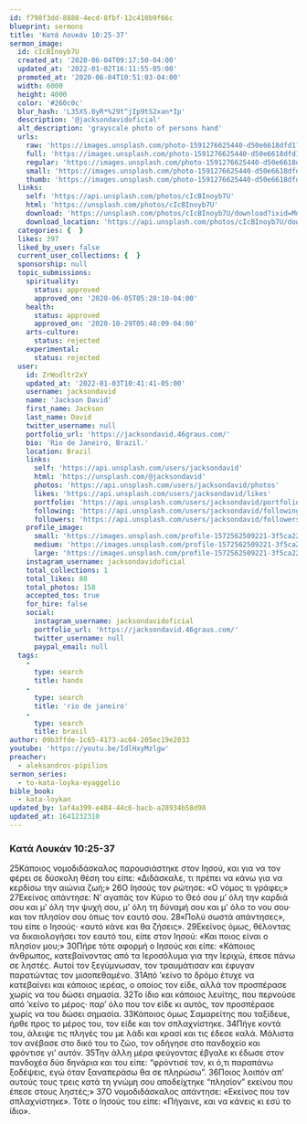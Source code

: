 ```yaml
---
id: f798f3dd-8888-4ecd-8fbf-12c410b9f66c
blueprint: sermons
title: 'Κατά Λουκάν 10:25-37'
sermon_image:
  id: cIcBInoyb7U
  created_at: '2020-06-04T09:17:50-04:00'
  updated_at: '2022-01-02T16:11:55-05:00'
  promoted_at: '2020-06-04T10:51:03-04:00'
  width: 6000
  height: 4000
  color: '#260c0c'
  blur_hash: 'L35XS.0yR*%29t^jIp9tS2xan*Ip'
  description: '@jacksondavidoficial'
  alt_description: 'grayscale photo of persons hand'
  urls:
    raw: 'https://images.unsplash.com/photo-1591276625440-d50e6618dfd1?ixid=MnwxNjM3NDl8MHwxfHNlYXJjaHw0M3x8aGVscGluZ3xlbnwwfHx8fDE2NDEyMzE4MDQ&ixlib=rb-1.2.1'
    full: 'https://images.unsplash.com/photo-1591276625440-d50e6618dfd1?crop=entropy&cs=srgb&fm=jpg&ixid=MnwxNjM3NDl8MHwxfHNlYXJjaHw0M3x8aGVscGluZ3xlbnwwfHx8fDE2NDEyMzE4MDQ&ixlib=rb-1.2.1&q=85'
    regular: 'https://images.unsplash.com/photo-1591276625440-d50e6618dfd1?crop=entropy&cs=tinysrgb&fit=max&fm=jpg&ixid=MnwxNjM3NDl8MHwxfHNlYXJjaHw0M3x8aGVscGluZ3xlbnwwfHx8fDE2NDEyMzE4MDQ&ixlib=rb-1.2.1&q=80&w=1080'
    small: 'https://images.unsplash.com/photo-1591276625440-d50e6618dfd1?crop=entropy&cs=tinysrgb&fit=max&fm=jpg&ixid=MnwxNjM3NDl8MHwxfHNlYXJjaHw0M3x8aGVscGluZ3xlbnwwfHx8fDE2NDEyMzE4MDQ&ixlib=rb-1.2.1&q=80&w=400'
    thumb: 'https://images.unsplash.com/photo-1591276625440-d50e6618dfd1?crop=entropy&cs=tinysrgb&fit=max&fm=jpg&ixid=MnwxNjM3NDl8MHwxfHNlYXJjaHw0M3x8aGVscGluZ3xlbnwwfHx8fDE2NDEyMzE4MDQ&ixlib=rb-1.2.1&q=80&w=200'
  links:
    self: 'https://api.unsplash.com/photos/cIcBInoyb7U'
    html: 'https://unsplash.com/photos/cIcBInoyb7U'
    download: 'https://unsplash.com/photos/cIcBInoyb7U/download?ixid=MnwxNjM3NDl8MHwxfHNlYXJjaHw0M3x8aGVscGluZ3xlbnwwfHx8fDE2NDEyMzE4MDQ'
    download_location: 'https://api.unsplash.com/photos/cIcBInoyb7U/download?ixid=MnwxNjM3NDl8MHwxfHNlYXJjaHw0M3x8aGVscGluZ3xlbnwwfHx8fDE2NDEyMzE4MDQ'
  categories: {  }
  likes: 397
  liked_by_user: false
  current_user_collections: {  }
  sponsorship: null
  topic_submissions:
    spirituality:
      status: approved
      approved_on: '2020-06-05T05:28:10-04:00'
    health:
      status: approved
      approved_on: '2020-10-29T05:48:09-04:00'
    arts-culture:
      status: rejected
    experimental:
      status: rejected
  user:
    id: ZrWodltr2xY
    updated_at: '2022-01-03T10:41:41-05:00'
    username: jacksondavid
    name: 'Jackson David'
    first_name: Jackson
    last_name: David
    twitter_username: null
    portfolio_url: 'https://jacksondavid.46graus.com/'
    bio: 'Rio de Janeiro, Brazil.'
    location: Brazil
    links:
      self: 'https://api.unsplash.com/users/jacksondavid'
      html: 'https://unsplash.com/@jacksondavid'
      photos: 'https://api.unsplash.com/users/jacksondavid/photos'
      likes: 'https://api.unsplash.com/users/jacksondavid/likes'
      portfolio: 'https://api.unsplash.com/users/jacksondavid/portfolio'
      following: 'https://api.unsplash.com/users/jacksondavid/following'
      followers: 'https://api.unsplash.com/users/jacksondavid/followers'
    profile_image:
      small: 'https://images.unsplash.com/profile-1572562509221-3f5ca22c2671image?ixlib=rb-1.2.1&q=80&fm=jpg&crop=faces&cs=tinysrgb&fit=crop&h=32&w=32'
      medium: 'https://images.unsplash.com/profile-1572562509221-3f5ca22c2671image?ixlib=rb-1.2.1&q=80&fm=jpg&crop=faces&cs=tinysrgb&fit=crop&h=64&w=64'
      large: 'https://images.unsplash.com/profile-1572562509221-3f5ca22c2671image?ixlib=rb-1.2.1&q=80&fm=jpg&crop=faces&cs=tinysrgb&fit=crop&h=128&w=128'
    instagram_username: jacksondavidoficial
    total_collections: 1
    total_likes: 80
    total_photos: 158
    accepted_tos: true
    for_hire: false
    social:
      instagram_username: jacksondavidoficial
      portfolio_url: 'https://jacksondavid.46graus.com/'
      twitter_username: null
      paypal_email: null
  tags:
    -
      type: search
      title: hands
    -
      type: search
      title: 'rio de janeiro'
    -
      type: search
      title: brasil
author: 09b3ffde-1c65-4173-ac04-205ec19e2033
youtube: 'https://youtu.be/IdlHxyMzlgw'
preacher:
  - aleksandros-pipilios
sermon_series:
  - to-kata-loyka-eyaggelio
bible_book:
  - kata-loykan
updated_by: 1af4a399-e484-44c6-bacb-a28934b58d98
updated_at: 1641232310
---
```

### Κατά Λουκάν 10:25-37

25Κάποιος νομοδιδάσκαλος παρουσιάστηκε στον Ιησού, και για να τον φέρει σε δύσκολη θέση του είπε: «Διδάσκαλε, τι πρέπει να κάνω για να κερδίσω την αιώνια ζωή;» 26Ο Ιησούς τον ρώτησε: «Ο νόμος τι γράφει;» 27Εκείνος απάντησε: Ν’ αγαπάς τον Κύριο το Θεό σου μ’ όλη την καρδιά σου και μ’ όλη την ψυχή σου, μ’ όλη τη δύναμή σου και μ’ όλο το νου σου· και τον πλησίον σου όπως τον εαυτό σου. 28«Πολύ σωστά απάντησες», του είπε ο Ιησούς· «αυτό κάνε και θα ζήσεις». 29Εκείνος όμως, θέλοντας να δικαιολογήσει τον εαυτό του, είπε στον Ιησού: «Και ποιος είναι ο πλησίον μου;»
30Πήρε τότε αφορμή ο Ιησούς και είπε: «Κάποιος άνθρωπος, κατεβαίνοντας από τα Ιεροσόλυμα για την Ιεριχώ, έπεσε πάνω σε ληστές. Αυτοί τον ξεγύμνωσαν, τον τραυμάτισαν και έφυγαν παρατώντας τον μισοπεθαμένο. 31Από ’κείνο το δρόμο έτυχε να κατεβαίνει και κάποιος ιερέας, ο οποίος τον είδε, αλλά τον προσπέρασε χωρίς να του δώσει σημασία. 32Το ίδιο και κάποιος λευίτης, που περνούσε από ’κείνο το μέρος· παρ’ όλο που τον είδε κι αυτός, τον προσπέρασε χωρίς να του δώσει σημασία. 33Κάποιος όμως Σαμαρείτης που ταξίδευε, ήρθε προς το μέρος του, τον είδε και τον σπλαχνίστηκε. 34Πήγε κοντά του, άλειψε τις πληγές του με λάδι και κρασί και τις έδεσε καλά. Μάλιστα τον ανέβασε στο δικό του το ζώο, τον οδήγησε στο πανδοχείο και φρόντισε γι’ αυτόν. 35Την άλλη μέρα φεύγοντας έβγαλε κι έδωσε στον πανδοχέα δύο δηνάρια και του είπε: “φρόντισέ τον, κι ό,τι παραπάνω ξοδέψεις, εγώ όταν ξαναπεράσω θα σε πληρώσω”. 36Ποιος λοιπόν απ’ αυτούς τους τρεις κατά τη γνώμη σου αποδείχτηκε “πλησίον” εκείνου που έπεσε στους ληστές;» 37Ο νομοδιδάσκαλος απάντησε: «Εκείνος που τον σπλαχνίστηκε».
Τότε ο Ιησούς του είπε: «Πήγαινε, και να κάνεις κι εσύ το ίδιο».